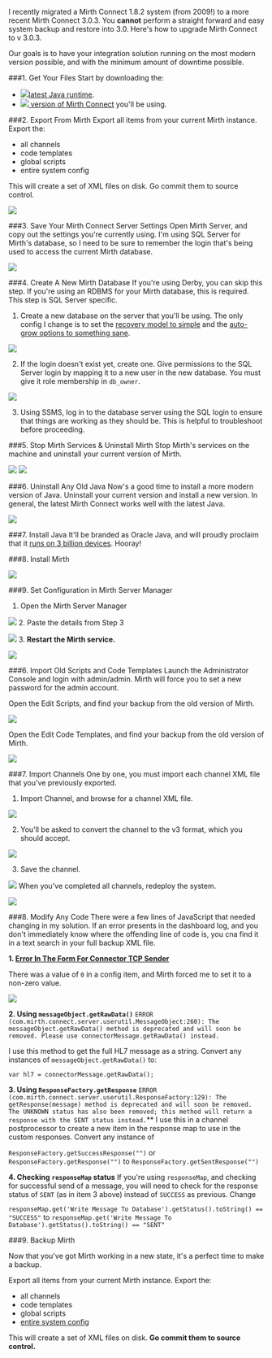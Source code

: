 <!--{Title:"Upgrading to Mirth Connect 3",Intro:"How to upgrade your Mirth Connect to Version 3.",PublishedOn:"18-Jun-2014"} -->

I recently migrated a Mirth Connect 1.8.2 system (from 2009!) to a more recent Mirth Connect 3.0.3. You **cannot** perform a straight forward and easy system backup and restore into 3.0. Here's how to upgrade Mirth Connect to v 3.0.3.

Our goals is to have your integration solution running on the most modern version possible, and with the minimum amount of downtime possible. 

###1. Get Your Files
Start by downloading the:

- [![](http://i.imgur.com/dQE54bu.png)latest Java runtime](https://www.java.com/en/download/index.jsp).
- [![](http://www.mirthcorp.com/wp-content/themes/atahualpa344/images/favicon/custom/mirth_16.ico) version of Mirth Connect](http://www.mirthcorp.com/community/downloads) you'll be using.

###2. Export From Mirth
Export all items from your current Mirth instance. Export the:

- all channels
- code templates
- global scripts
- entire system config
 
This will create a set of XML files on disk. Go commit them to source control.  

![](img/mirth-upgrade-exported-files.png)

###3. Save Your Mirth Connect Server Settings
Open Mirth Server, and copy out the settings you're currently using. I'm using SQL Server for Mirth's database, so I need to be sure to remember the login that's being used to access the current Mirth database.

![](img/mirth-upgrade-current-settings.png)

###4. Create A New Mirth Database
If you're using Derby, you can skip this step. If you're using an RDBMS for your Mirth database, this is required. This step is SQL Server specific.

1. Create a new database on the server that you'll be using. The only config I change is to set the [recovery model to simple](http://msdn.microsoft.com/en-us/library/ms189275.aspx) and the [auto-grow options to something sane](https://www.simple-talk.com/sql/database-administration/sql-server-database-growth-and-autogrowth-settings/).

![](img/mirth-upgrade-new-db.png)

2. If the login doesn't exist yet, create one. Give permissions to the SQL Server login by mapping it to a new user in the new database. You must give it role membership in `db_owner`.
 
![](img/mirth-upgrade-new-user-mapping.png)   

3. Using SSMS, log in to the database server using the SQL login to ensure that things are working as they should be. This is helpful to troubleshoot before proceeding.

###5. Stop Mirth Services & Uninstall Mirth
Stop Mirth's services on the machine and uninstall your current version of Mirth.

![](img/mirth-upgrade-stop-service.png)
![](img/mirth-upgrade-uninstall-old.png)

###6. Uninstall Any Old Java
Now's a good time to install a more modern version of Java. Uninstall your current version and install a new version. In general, the latest Mirth Connect works well with the latest Java. 

![](img/mirth-upgrade-uninstall-java.png)

###7. Install Java
It'll be branded as Oracle Java, and will proudly proclaim that it [runs on 3 billion devices](http://skeptics.stackexchange.com/q/9870/15369). Hooray!

###8. Install Mirth

![](img/mirth-upgrade-install-mirth-v3.png)

###9. Set Configuration in Mirth Server Manager

1. Open the Mirth Server Manager

![](img/mirth-upgrade-server-mgr.png)
2. Paste the details from Step 3

![](img/mirth-upgrade-server-mgr-connection.png)
3. **Restart the Mirth service.**

![](img/mirth-upgrade-server-mgr-restart.png)

###6. Import Old Scripts and Code Templates
Launch the Administrator Console and login with admin/admin. Mirth will force you to set a new password for the admin account.

Open the Edit Scripts, and find your backup from the old version of Mirth.

![](img/mirth-upgrade-import-scripts.png)


Open the Edit Code Templates, and find your backup from the old version of Mirth.

![](img/mirth-upgrade-import-code-templates.png)

###7. Import Channels
One by one, you must import each channel XML file that you've previously exported. 

1. Import Channel, and browse for a channel XML file.

![](img/mirth-upgrade-import-channel-browse.png)

2. You'll be asked to convert the channel to the v3 format, which you should accept.

![](img/mirth-upgrade-import-channel-convert.png)

3. Save the channel.

![](img/mirth-upgrade-import-channel-save.png)
When you've completed all channels, redeploy the system.

![](img/mirth-upgrade-import-channel-redeploy.png)

###8. Modify Any Code
There were a few lines of JavaScript that needed changing in my solution.
If an error presents in the dashboard log, and you don't immediately know where the offending line of code is, you cna find it in a text search in your full backup XML file.

**1. [Error In The Form For Connector TCP Sender](img/mirth-upgrade-import-channel-err-tcp-sender.png)**

 There was a value of `0` in a config item, and Mirth forced me to set it to a non-zero value.

![](img/mirth-upgrade-import-channel-err-tcp-sender-missing-value.png)

**2. Using `messageObject.getRawData()`**
`ERROR (com.mirth.connect.server.userutil.MessageObject:260): The messageObject.getRawData() method is deprecated and will soon be removed. Please use connectorMessage.getRawData() instead.`
 
I use this method to get the full HL7 message as a string. Convert any instances of `messageObject.getRawData()` to:

   `var hl7 = connectorMessage.getRawData();` 
     
**3. Using `ResponseFactory.getResponse`**
`ERROR (com.mirth.connect.server.userutil.ResponseFactory:129): The getResponse(message) method is deprecated and will soon be removed. The UNKNOWN status has also been removed; this method will return a response with the SENT status instead.`**
I use this in a channel postprocessor to create a new item in the response map to use in the custom responses. Convert any instance of  

`ResponseFactory.getSuccessResponse("")` or ` ResponseFactory.getResponse("")`
to
`ResponseFactory.getSentResponse("")`


**4. Checking `responseMap` status**
If you're using `responseMap`, and checking for successful send of a message, you will need to check for the response status of `SENT` (as in item 3 above) instead of `SUCCESS` as previous. Change

`responseMap.get('Write Message To Database').getStatus().toString() == "SUCCESS"`
to
`responseMap.get('Write Message To Database').getStatus().toString() == "SENT"`


###9. Backup Mirth

Now that you've got Mirth working in a new state, it's a perfect time to make a backup.

Export all items from your current Mirth instance. Export the:

- all channels
- code templates
- global scripts
- [entire system config](img/mirth-upgrade-backup-config.png)
 
This will create a set of XML files on disk. **Go commit them to source control.**  

 